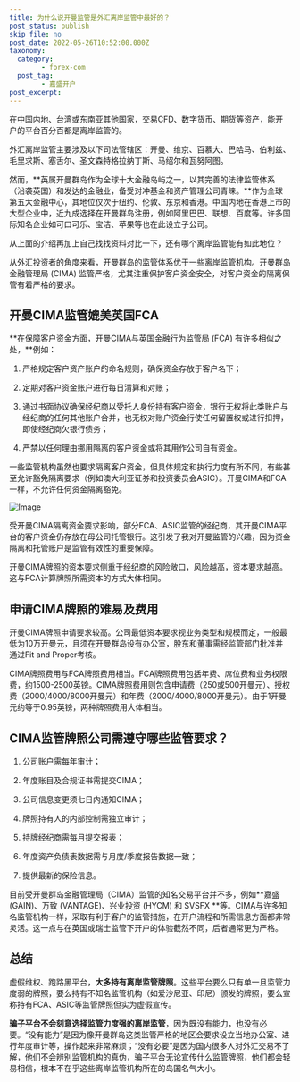 ```yaml
---
title: 为什么说开曼监管是外汇离岸监管中最好的？
post_status: publish
skip_file: no
post_date: 2022-05-26T10:52:00.000Z
taxonomy:
  category:
        - forex-com
  post_tag:
        - 嘉盛开户
post_excerpt: 
---
```

在中国内地、台湾或东南亚其他国家，交易CFD、数字货币、期货等资产，能开户的平台百分百都是离岸监管的。

外汇离岸监管主要涉及以下司法管辖区：开曼、维京、百慕大、巴哈马、伯利兹、毛里求斯、塞舌尔、圣文森特格拉纳丁斯、马绍尔和瓦努阿图。

然而，**英属开曼群岛作为全球十大金融岛屿之一，以其完善的法律监管体系（沿袭英国）和发达的金融业，备受对冲基金和资产管理公司青睐。**作为全球第五大金融中心，其地位仅次于纽约、伦敦、东京和香港。中国内地在香港上市的大型企业中，近九成选择在开曼群岛注册，例如阿里巴巴、联想、百度等。许多国际知名企业如可口可乐、宝洁、苹果等也在此设立子公司。

从上面的介绍再加上自己找找资料对比一下，还有哪个离岸监管能有如此地位？

从外汇投资者的角度来看，开曼群岛的监管体系优于一些离岸监管机构。开曼群岛金融管理局 (CIMA) 监管严格，尤其注重保护客户资金安全，对客户资金的隔离保管有着严格的要求。

## 开曼CIMA监管媲美英国FCA

**在保障客户资金方面，开曼CIMA与英国金融行为监管局 (FCA) 有许多相似之处，**例如：

1. 严格规定客户资产账户的命名规则，确保资金存放于客户名下；

1. 定期对客户资金账户进行每日清算和对账；

1. 通过书面协议确保经纪商以受托人身份持有客户资金，银行无权将此类账户与经纪商的任何其他账户合并，也无权对账户资金行使任何留置权或进行扣押，即使经纪商欠银行债务；

1. 严禁以任何理由挪用隔离的客户资金或将其用作公司自有资金。

一些监管机构虽然也要求隔离客户资金，但具体规定和执行力度有所不同，有些甚至允许豁免隔离要求（例如澳大利亚证券和投资委员会ASIC）。开曼CIMA和FCA一样，不允许任何资金隔离豁免。

![Image](https://prod-files-secure.s3.us-west-2.amazonaws.com/39ed1227-6d7d-4570-be36-9ccd4a2c4241/bd849744-3fcb-4a37-8312-357962c8f065/image.png?X-Amz-Algorithm=AWS4-HMAC-SHA256&X-Amz-Content-Sha256=UNSIGNED-PAYLOAD&X-Amz-Credential=ASIAZI2LB4664EJ2SG5I%2F20250610%2Fus-west-2%2Fs3%2Faws4_request&X-Amz-Date=20250610T221338Z&X-Amz-Expires=3600&X-Amz-Security-Token=IQoJb3JpZ2luX2VjEO7%2F%2F%2F%2F%2F%2F%2F%2F%2F%2FwEaCXVzLXdlc3QtMiJHMEUCID6RcS261RbB01t4EIq3sxiq14fQpEJg3OYY4msU7XMQAiEAklLGOfqjjiKjzcDKCtLikwqelrkYjKGVg3lrizlAoBMqiAQIx%2F%2F%2F%2F%2F%2F%2F%2F%2F%2F%2FARAAGgw2Mzc0MjMxODM4MDUiDAULc%2BBy2pO0iEWynSrcA8fXPDGcS%2F5ZDxz%2FRBoz3eMDMTQeVJEBMyZ7fe5ZC2T6BuyUqOneNWqNutBJwF0IlCI2csnEL1npz%2FLIV4g5mj6tY1CLejSzb9zGOUKQOMGGETueZIVcG%2F1tXrxOr1JHvSemWssJRaXcwx01m5k9je4PP0jZbkIYrhbsomx7iRIXM%2FUT7CNIxxbSZY7cqwugsMyz4KcWusM6P712hJSj4DcKtTR4LoltY4VKD7o3%2Bmz8Ej%2FCGgEjxNTIr6WjzvMz7ggvs0tznUFQg9FeyBUYhAPYAG71ypIT6lHkJf9ymn6BNQ%2FTBWIYqPFa%2FIPIUaZ2FXbDn%2FLUZClqKYvV3vRW12aliQLlwoG3ONwhklNMnq6Wfw%2Bc2sdFbd%2Bs2feHhBDRZY2ggj%2FXuurA32Pr4I72cpi4ZumiuScle%2BL8eZqWQRanHMC%2FyUwqwJwemO7Bc7xjjj3ywGrXzwpMTJWJFp7vwTGTbbD%2Fgnfy0uoSRgiN4bqGb9qJmIcdI5%2BS9FJfhB9uFtGvQNm36FEBXPsiOCl3OXkWiLZmNAM78bWSRmUS0OHEwTpE1YCPq22WDwRCaRksEjUM3DQeE3k8nxbqm5S8DtkANEuiyCIBapMLlV4I%2BmA08X6DdfejRPPfqBy1MMfMosIGOqUBRb%2B9GpJVLBVU43G70RczxA642fyeMLYjyrUJxvg6puN4HEHY1TVgonSmXo8w7hGzcdz6PTDZMRcbTrDuRvBV16UWaL1Gh6VlqHaSO2LmfOM5%2B2wni3Iu68zElxLJPOKcFjWMdCnY6L2V6l5ZtZPwqvLbRDaciWO4k46wo8HtRjd29%2B%2BEXunLznWRokySAUiqIXnanw1ZhrvuzMh4A1Pe1akcIIp9&X-Amz-Signature=49d75719cb95ec0b845b9b34bc8dd5a003fc5dd9d91c44bbad746f4c596c60f0&X-Amz-SignedHeaders=host&x-amz-checksum-mode=ENABLED&x-id=GetObject)

受开曼CIMA隔离资金要求影响，部分FCA、ASIC监管的经纪商，其开曼CIMA平台的客户资金仍存放在母公司托管银行。这引发了我对开曼监管的兴趣，因为资金隔离和托管账户是监管有效性的重要保障。

开曼CIMA牌照的资本要求侧重于经纪商的风险敞口，风险越高，资本要求越高。这与FCA计算牌照所需资本的方式大体相同。

## **申请CIMA牌照的难易及费用**

开曼CIMA牌照申请要求较高。公司最低资本要求视业务类型和规模而定，一般最低为10万开曼元，且须在开曼群岛设有办公室，股东和董事需经监管部门批准并通过Fit and Proper考核。

CIMA牌照费用与FCA牌照费用相当。FCA牌照费用包括年费、席位费和业务权限费，约1500-2500英镑。CIMA牌照费用则包含申请费（250或500开曼元）、授权费（2000/4000/8000开曼元）和年费（2000/4000/8000开曼元）。由于1开曼元约等于0.95英镑，两种牌照费用大体相当。

## CIMA监管牌照公司需遵守哪些监管要求？

1. 公司账户需每年审计；

1. 年度账目及合规证书需提交CIMA；

1. 公司信息变更须七日内通知CIMA；

1. 牌照持有人的内部控制需独立审计；

1. 持牌经纪商需每月提交报表；

1. 年度资产负债表数据需与月度/季度报告数据一致；

1. 提供最新的保险信息。

目前受开曼群岛金融管理局（CIMA）监管的知名交易平台并不多，例如**嘉盛 (GAIN)、万致 (VANTAGE)、兴业投资 (HYCM) 和 SVSFX **等。CIMA与许多知名监管机构一样，采取有利于客户的监管措施，在开户流程和所需信息方面都非常灵活。这一点与在英国或瑞士监管下开户的体验截然不同，后者通常更为严格。

## 总结

虚假维权、跑路黑平台，**大多持有离岸监管牌照**。这些平台要么只有单一且监管力度弱的牌照，要么持有不知名监管机构（如爱沙尼亚、印尼）颁发的牌照，要么宣称持有FCA、ASIC等监管牌照但实为虚假宣传。

**骗子平台不会刻意选择监管力度强的离岸监管**，因为既没有能力，也没有必要。“没有能力”是因为像开曼群岛这类监管严格的地区会要求设立当地办公室、进行年度审计等，操作起来非常麻烦；“没有必要”是因为国内很多人对外汇交易不了解，他们不会辨别监管机构的真伪，骗子平台无论宣传什么监管牌照，他们都会轻易相信，根本不在乎这些离岸监管机构所在的岛国名气大小。